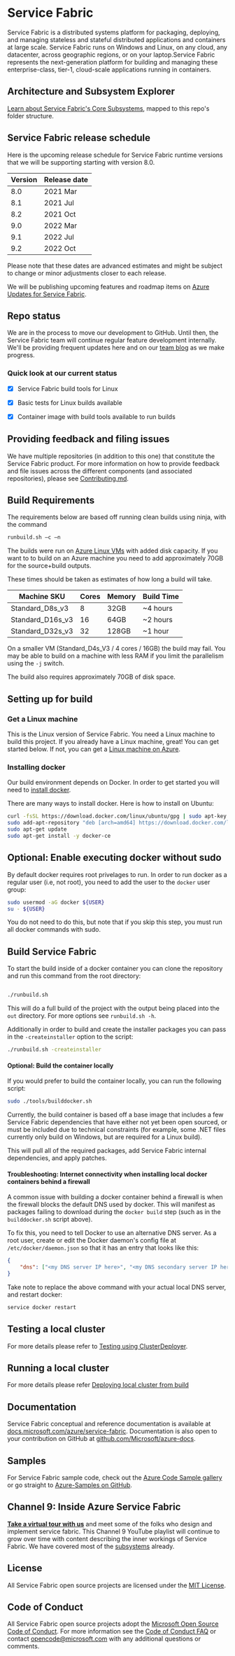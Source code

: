 # Service Fabric

Service Fabric is a distributed systems platform for packaging, deploying, and managing stateless and stateful distributed applications and containers at large scale. Service Fabric runs on Windows and Linux, on any cloud, any datacenter, across geographic regions, or on your laptop.Service Fabric represents the next-generation platform for building and managing these enterprise-class, tier-1, cloud-scale applications running in containers.

## Architecture and Subsystem Explorer
[Learn about Service Fabric's Core Subsystems](docs/architecture/README.md), mapped to this repo's folder structure.

## Service Fabric release schedule 
Here is the upcoming release schedule for Service Fabric runtime versions that we will be supporting starting with version 8.0.

| Version 	| Release date 	|
|---------	|--------------	|
| 8.0     	| 2021 Mar     	|
| 8.1     	| 2021 Jul     	|
| 8.2     	| 2021 Oct     	|
| 9.0     	| 2022 Mar     	|
| 9.1     	| 2022 Jul     	|
| 9.2     	| 2022 Oct     	|

Please note that these dates are advanced estimates and might be subject to change or minor adjustments closer to each release.

We will be publishing upcoming features and roadmap items on [Azure Updates for Service Fabric](https://azure.microsoft.com/en-us/updates/?product=service-fabric).

 
## Repo status
We are in the process to move our development to GitHub. Until then, the Service Fabric team will continue regular feature development internally. We'll be providing frequent updates here and on our [team blog](https://blogs.msdn.microsoft.com/azureservicefabric/) as we make progress.  

### Quick look at our current status
 - [x] Service Fabric build tools for Linux
 - [x] Basic tests for Linux builds available
 - [x] Container image with build tools available to run builds


## Providing feedback and filing issues
We have multiple repositories (in addition to this one) that constitute the Service Fabric product. For more information on how to provide feedback and file issues across the different components (and associated repositories), please see [Contributing.md](CONTRIBUTING.md).


## Build Requirements
The requirements below are based off running clean builds using ninja, with the command

```sh
runbuild.sh –c –n
```

The builds were run on [Azure Linux VMs](https://docs.microsoft.com/en-us/azure/virtual-machines/linux/sizes-general) with added disk capacity. If you want to to build on an Azure machine you need to add approximately 70GB for the source+build outputs. 

These times should be taken as estimates of how long a build will take.

|Machine SKU|Cores|Memory|Build Time|
|-----------|-----|-----------|----------|
|Standard_D8s_v3|8|32GB|~4 hours|
|Standard_D16s_v3|16|64GB|~2 hours|
|Standard_D32s_v3|32|128GB|~1 hour|

On a smaller VM (Standard_D4s_V3 / 4 cores / 16GB) the build may fail. You may be able to build on a machine with less RAM if you limit the parallelism using the `-j` switch.

The build also requires approximately 70GB of disk space.

## Setting up for build
### Get a Linux machine
This is the Linux version of Service Fabric. You need a Linux machine to build this project.  If you already have a Linux machine, great! You can get started below.  If not, you can get a [Linux machine on Azure](https://azuremarketplace.microsoft.com/en-us/marketplace/apps/Canonical.UbuntuServer?tab=Overview).

### Installing docker
Our build environment depends on Docker. In order to get started you will need to [install docker](https://docs.docker.com/engine/installation/).  

There are many ways to install docker. Here is how to install on Ubuntu:

```sh
curl -fsSL https://download.docker.com/linux/ubuntu/gpg | sudo apt-key add -
sudo add-apt-repository "deb [arch=amd64] https://download.docker.com/linux/ubuntu $(lsb_release -cs) stable"
sudo apt-get update
sudo apt-get install -y docker-ce
```

## Optional: Enable executing docker without sudo
By default docker requires root privelages to run. In order to run docker as a regular user (i.e, not root), you need to add the user to the `docker` user group:

```sh
sudo usermod -aG docker ${USER}
su - ${USER}
```

You do not need to do this, but note that if you skip this step, you must run all docker commands with sudo.

## Build Service Fabric
To start the build inside of a docker container you can clone the repository and run this command from the root directory:

```sh

./runbuild.sh
```

This will do a full build of the project with the output being placed into the `out` directory.  For more options see `runbuild.sh -h`.

Additionally in order to build and create the installer packages you can pass in the `-createinstaller` option to the script:

```sh
./runbuild.sh -createinstaller
```

#### Optional: Build the container locally
If you would prefer to build the container locally, you can run the following script:

```sh
sudo ./tools/builddocker.sh
```

Currently, the build container is based off a base image that includes a few Service Fabric dependencies that have either not yet been open sourced, or must be included due to technical constraints (for example, some .NET files currently only build on Windows, but are required for a Linux build).

This will pull all of the required packages, add Service Fabric internal dependencies, and apply patches.

#### Troubleshooting: Internet connectivity when installing local docker containers behind a firewall
A common issue with building a docker container behind a firewall is when the firewall blocks the default DNS used by docker.  This will manifest as packages failing to download during the `docker build` step (such as in the `builddocker.sh` script above).  

To fix this, you need to tell Docker to use an alternative DNS server.  As a root user, create or edit the Docker daemon's config file at `/etc/docker/daemon.json` so that it has an entry that looks like this:

```json
{ 
    "dns": ["<my DNS server IP here>", "<my DNS secondary server IP here>"] 
}
```

Take note to replace the above command with your actual local DNS server, and restart docker:

```sh
service docker restart
```
## Testing a local cluster  
For more details please refer to [Testing using ClusterDeployer](docs/cluster_deployer_test.md).

## Running a local cluster  
For more details please refer [Deploying local cluster from build](docs/install_packages_and_deploy_cluster.md)

## Documentation 
Service Fabric conceptual and reference documentation is available at [docs.microsoft.com/azure/service-fabric](https://docs.microsoft.com/azure/service-fabric/). Documentation is also open to your contribution on GitHub at [github.com/Microsoft/azure-docs](https://github.com/Microsoft/azure-docs).
## Samples 
For Service Fabric sample code, check out the [Azure Code Sample gallery](https://azure.microsoft.com/resources/samples/?service=service-fabric) or go straight to [Azure-Samples on GitHub](https://github.com/Azure-Samples?q=service-fabric).
## Channel 9: Inside Azure Service Fabric  
<a href="https://www.youtube.com/playlist?list=PLlrxD0HtieHh73JryJJ-GWcUtrqpcg2Pb&disable_polymer=true"><strong>Take a virtual tour with us</strong></a> and meet some of the folks who design and implement service fabric. This Channel 9 YouTube playlist will continue to grow over time with content describing the inner workings of Service Fabric. We have covered most of the [subsystems](docs/architecture/README.md) already.  
## License 
All Service Fabric open source projects are licensed under the [MIT License](LICENSE).
## Code of Conduct 
All Service Fabric open source projects adopt the [Microsoft Open Source Code of Conduct](https://opensource.microsoft.com/codeofconduct/). For more information see the [Code of Conduct FAQ](https://opensource.microsoft.com/codeofconduct/faq/) or contact [opencode@microsoft.com](mailto:opencode@microsoft.com) with any additional questions or comments.
